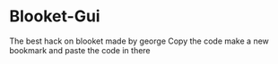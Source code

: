 # Blooket-Gui
The best hack on blooket made by george
Copy the code make a new bookmark and paste the code in there
